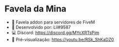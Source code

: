 # Favela da Mina
- 🗻 Favela addon para servidores de FiveM
- 🔨 Desenvolvido por: Lil#9587
- 💻 Discord: https://discord.gg/MYcXRTsPjm
- 👀 Pré-visualização: https://youtu.be/RSk_ShKaDZ0

